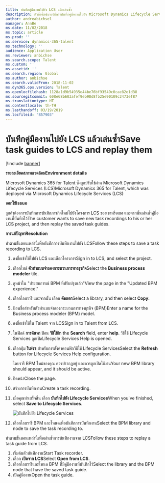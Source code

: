 ```yaml
---
title: บันทึกคู่มืองานไปยัง LCS แล้วเล่นซ้ำ
description: หัวข้อนี้อธิบายวิธีการบันทึกคู่มืองานไปยัง Microsoft Dynamics Lifecycle Services (LCS) และจากนั้น เล่นซ้ำ
author: andreabichsel
manager: AnnBe
ms.date: 11/02/2018
ms.topic: article
ms.prod: ''
ms.service: dynamics-365-talent
ms.technology: ''
audience: Application User
ms.reviewer: anbichse
ms.search.scope: Talent
ms.custom: ''
ms.assetid: ''
ms.search.region: Global
ms.author: anbichse
ms.search.validFrom: 2018-11-02
ms.dyn365.ops.version: Talent
ms.openlocfilehash: 1128a1d9b54935e44be76bf93549c0cae82e1d38
ms.sourcegitcommit: 608e68b603afef9eb98d8fb25e90109c2473ef87
ms.translationtype: HT
ms.contentlocale: th-TH
ms.lasthandoff: 03/19/2019
ms.locfileid: "857903"
---
```

# <a name="save-task-guides-to-lcs-and-replay-them"></a><span data-ttu-id="2f0b0-103">บันทึกคู่มืองานไปยัง LCS แล้วเล่นซ้ำ</span><span class="sxs-lookup"><span data-stu-id="2f0b0-103">Save task guides to LCS and replay them</span></span>

[!include [banner](includes/banner.md)]

<span data-ttu-id="2f0b0-104">**รายละเอียดสภาพแวดล้อม**</span><span class="sxs-lookup"><span data-stu-id="2f0b0-104">**Environment details**</span></span> 

<span data-ttu-id="2f0b0-105">Microsoft Dynamics 365 for Talent ซึ่งถูกปรับใช้ผ่าน Microsoft Dynamics Lifecycle Services (LCS)</span><span class="sxs-lookup"><span data-stu-id="2f0b0-105">Microsoft Dynamics 365 for Talent, which was deployed via Microsoft Dynamics Lifecycle Services (LCS)</span></span>

<span data-ttu-id="2f0b0-106">**ออกใช้**</span><span class="sxs-lookup"><span data-stu-id="2f0b0-106">**Issue**</span></span>

<span data-ttu-id="2f0b0-107">ลูกค้าต้องการบันทึกการบันทึกภารกิจใหม่ไปยังโครงการ LCS ของเขาหรือเธอ และจากนั้นเล่นซ้ำคู่มืองานที่บันทึกไว้</span><span class="sxs-lookup"><span data-stu-id="2f0b0-107">The customer wants to save new task recordings to his or her LCS project, and then replay the saved task guides.</span></span>

<span data-ttu-id="2f0b0-108">**การแก้ปัญหา**</span><span class="sxs-lookup"><span data-stu-id="2f0b0-108">**Resolution**</span></span>

<span data-ttu-id="2f0b0-109">ทำตามขั้นตอนเหล่านี้เพื่อบันทึกการบันทึกงานไปยัง LCS</span><span class="sxs-lookup"><span data-stu-id="2f0b0-109">Follow these steps to save a task recording to LCS.</span></span>

1. <span data-ttu-id="2f0b0-110">ลงชื่อเข้าใช้ไปยัง LCS และเลือกโครงการ</span><span class="sxs-lookup"><span data-stu-id="2f0b0-110">Sign in to LCS, and select the project.</span></span>
2. <span data-ttu-id="2f0b0-111">เลือกไทล์ **ตัวทำแบบจำลองกระบวนการทางธุรกิจ**</span><span class="sxs-lookup"><span data-stu-id="2f0b0-111">Select the **Business process modeler** tile.</span></span>
3. <span data-ttu-id="2f0b0-112">ดูหน้าใน "ประสบการณ์ BPM ที่ปรับปรุงแล้ว"</span><span class="sxs-lookup"><span data-stu-id="2f0b0-112">View the page in the "Updated BPM experience."</span></span>
4. <span data-ttu-id="2f0b0-113">เลือกไลบรารี และจากนั้น เลือก **คัดลอก**</span><span class="sxs-lookup"><span data-stu-id="2f0b0-113">Select a library, and then select **Copy**.</span></span>
5. <span data-ttu-id="2f0b0-114">ป้อนชื่อสำหรับตัวทำแบบจำลองกระบวนการทางธุรกิจ (BPM)</span><span class="sxs-lookup"><span data-stu-id="2f0b0-114">Enter a name for the Business process modeler (BPM) model.</span></span>
6. <span data-ttu-id="2f0b0-115">ลงชื่อเข้าใช้ใน Talent จาก LCS</span><span class="sxs-lookup"><span data-stu-id="2f0b0-115">Sign in to Talent from LCS.</span></span>
7. <span data-ttu-id="2f0b0-116">ในฟิลด์ **การค้นหา** ป้อน **วิธีใช้**</span><span class="sxs-lookup"><span data-stu-id="2f0b0-116">In the **Search** field, enter **help**.</span></span> <span data-ttu-id="2f0b0-117">วิธีใช้ Lifecycle Services ถูกเปิด</span><span class="sxs-lookup"><span data-stu-id="2f0b0-117">Lifecycle Services Help is opened.</span></span>
8. <span data-ttu-id="2f0b0-118">เลือกปุ่ม **รีเฟรช** สำหรับการตั้งค่าคอนฟิกวิธีใช้ Lifecycle Services</span><span class="sxs-lookup"><span data-stu-id="2f0b0-118">Select the **Refresh** button for Lifecycle Services Help configuration.</span></span>

    <span data-ttu-id="2f0b0-119">ไลบรารี BPM ใหม่ของคุณ ควรปรากฏอยู่ และควรถูกเปิดใช้งาน</span><span class="sxs-lookup"><span data-stu-id="2f0b0-119">Your new BPM library should appear, and it should be active.</span></span>

9. <span data-ttu-id="2f0b0-120">ปิดหน้า</span><span class="sxs-lookup"><span data-stu-id="2f0b0-120">Close the page.</span></span>
10. <span data-ttu-id="2f0b0-121">สร้างการบันทึกงาน</span><span class="sxs-lookup"><span data-stu-id="2f0b0-121">Create a task recording.</span></span>
11. <span data-ttu-id="2f0b0-122">เมื่อคุณทำเสร็จสิ้น เลือก **บันทึกไปยัง Lifecycle Services**</span><span class="sxs-lookup"><span data-stu-id="2f0b0-122">When you've finished, select **Save to Lifecycle Services**.</span></span>

    ![บันทึกไปยัง Lifecycle Services](media/task-guides.png)

12. <span data-ttu-id="2f0b0-124">เลือกไลบรารี BPM และโหนดเพื่อบันทึกการบันทึกงาน</span><span class="sxs-lookup"><span data-stu-id="2f0b0-124">Select the BPM library and node to save the task recording to.</span></span>

<span data-ttu-id="2f0b0-125">ทำตามขั้นตอนเหล่านี้เพื่อเล่นซ้ำการบันทึกงานจาก LCS</span><span class="sxs-lookup"><span data-stu-id="2f0b0-125">Follow these steps to replay a task guide from LCS.</span></span>

1. <span data-ttu-id="2f0b0-126">เริ่มต้นตัวบันทึกงาน</span><span class="sxs-lookup"><span data-stu-id="2f0b0-126">Start Task recorder.</span></span>
2. <span data-ttu-id="2f0b0-127">เลือก **เปิดจาก LCS**</span><span class="sxs-lookup"><span data-stu-id="2f0b0-127">Select **Open from LCS**.</span></span>
3. <span data-ttu-id="2f0b0-128">เลือกไลบรารีและโหนด BPM ที่มีคู่มืองานที่บันทึกไว้</span><span class="sxs-lookup"><span data-stu-id="2f0b0-128">Select the library and the BPM node that have the saved task guide.</span></span>
4. <span data-ttu-id="2f0b0-129">เปิดคู่มืองาน</span><span class="sxs-lookup"><span data-stu-id="2f0b0-129">Open the task guide.</span></span>
